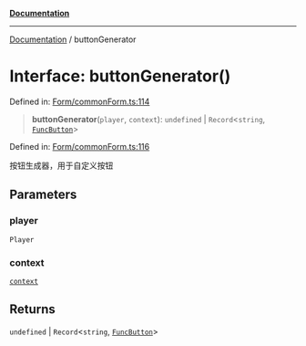 [**Documentation**](../README.md)

***

[Documentation](../globals.md) / buttonGenerator

# Interface: buttonGenerator()

Defined in: [Form/commonForm.ts:114](https://github.com/XiaoYangx666/SAPI-Pro/blob/f4b3a55bd14c42fce5d687eca57d1987c433a912/src/SAPI-Pro/Form/commonForm.ts#L114)

> **buttonGenerator**(`player`, `context`): `undefined` \| `Record`\<`string`, [`FuncButton`](FuncButton.md)\>

Defined in: [Form/commonForm.ts:116](https://github.com/XiaoYangx666/SAPI-Pro/blob/f4b3a55bd14c42fce5d687eca57d1987c433a912/src/SAPI-Pro/Form/commonForm.ts#L116)

按钮生成器，用于自定义按钮

## Parameters

### player

`Player`

### context

[`context`](context.md)

## Returns

`undefined` \| `Record`\<`string`, [`FuncButton`](FuncButton.md)\>
